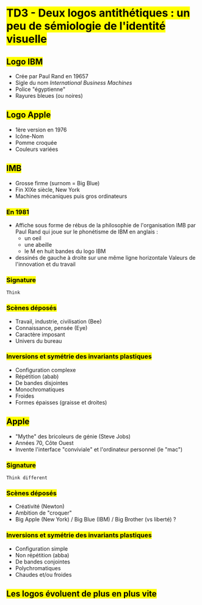 # <mark class="hltr-purple format">TD3 - Deux logos antithétiques : un peu de sémiologie de l'identité visuelle</mark>

## <mark class="hltr-green format">Logo IBM</mark>
- Crée par Paul Rand en 19657
- Sigle du nom _International Business Machines_
- Police "égyptienne"
- Rayures bleues (ou noires)

## <mark class="hltr-green format">Logo Apple</mark>
- 1ère version en 1976
- Icône-Nom
- Pomme croquée
- Couleurs variées

## <mark class="hltr-green format">IMB</mark>
- Grosse firme (surnom = Big Blue)
- Fin XIXe siècle, New York
- Machines mécaniques puis gros ordinateurs

### <mark class="hltr-pink format">En 1981</mark>

- Affiche sous forme de rébus de la philosophie de l'organisation IMB par Paul Rand qui joue sur le phonétisme de IBM en anglais :
	- un oeil
	- une abeille
	- le M en huit bandes du logo IBM
- dessinés de gauche à droite sur une même ligne horizontale
	Valeurs de l'innovation et du travail

### <mark class="hltr-pink format">Signature</mark>
	Think
### <mark class="hltr-pink format">Scènes déposés</mark>

- Travail, industrie, civilisation (Bee)
- Connaissance, pensée (Eye)
- Caractère imposant
- Univers du bureau

### <mark class="hltr-pink format">Inversions et symétrie des invariants plastiques</mark>
- Configuration complexe
- Répétition (abab)
- De bandes disjointes
- Monochromatiques
- Froides
- Formes épaisses (graisse et droites)

## <mark class="hltr-green format">Apple</mark>

- "Mythe" des bricoleurs de génie (Steve Jobs)
- Années 70, Côte Ouest
- Invente l'interface "conviviale" et l'ordinateur personnel (le "mac")
### <mark class="hltr-pink format">Signature</mark>
	Think different
### <mark class="hltr-pink format">Scènes déposés</mark>
- Créativité (Newton)
- Ambition de "croquer" 
- Big Apple (New York) / Big Blue (IBM) / Big Brother (vs liberté) ?
### <mark class="hltr-pink format">Inversions et symétrie des invariants plastiques</mark>

- Configuration simple
- Non répétition (abba)
- De bandes conjointes
- Polychromatiques
- Chaudes et/ou froides

## <mark class="hltr-green format">Les logos évoluent de plus en plus vite</mark>